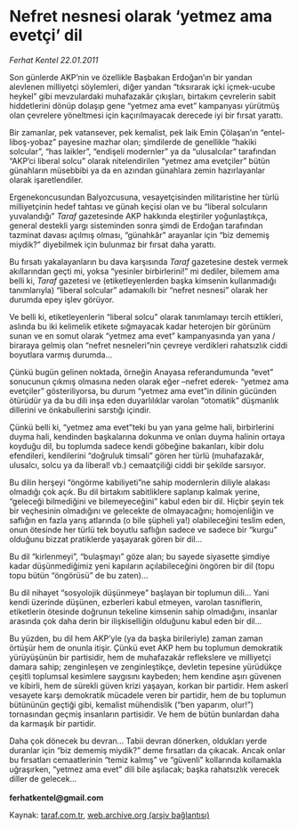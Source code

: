 # Nefret nesnesi olarak ‘yetmez ama evetçi’ dil

*Ferhat Kentel 22.01.2011*

<div class="yazi"><p>Son günlerde AKP’nin ve özellikle Başbakan Erdoğan’ın bir yandan alevlenen milliyetçi söylemleri, diğer yandan “tıksırarak içki içmek-ucube heykel” gibi mevzulardaki muhafazakâr çıkışları, birtakım çevrelerin sabit hiddetlerini dönüp dolaşıp gene “yetmez ama evet” kampanyası yürütmüş olan çevrelere yöneltmesi için kaçırılmayacak derecede iyi bir fırsat yarattı. </p>
<p>Bir zamanlar, pek vatansever, pek kemalist, pek laik Emin Çölaşan’ın “entel-liboş-yobaz” payesine mazhar olan; şimdilerde de genellikle “hakiki solcular”, “has laikler”, “endişeli modernler” ya da “ulusalcılar” tarafından “AKP’ci liberal solcu” olarak nitelendirilen “yetmez ama evetçiler” bütün günahların müsebbibi ya da en azından günahlara zemin hazırlayanlar olarak işaretlendiler.</p>
<p>Ergenekoncusundan Balyozcusuna, vesayetçisinden militaristine her türlü milliyetçinin hedef tahtası ve günah keçisi olan ve bu “liberal solcuların yuvalandığı” <i>Taraf</i> gazetesinde AKP hakkında eleştiriler yoğunlaştıkça, general destekli yargı sisteminden sonra şimdi de Erdoğan tarafından tazminat davası açılmış olması, “günahkâr” arayanlar için “biz dememiş miydik?” diyebilmek için bulunmaz bir fırsat daha yarattı. </p>
<p>Bu fırsatı yakalayanların bu dava karşısında <i>Taraf</i> gazetesine destek vermek akıllarından geçti mi, yoksa “yesinler birbirlerini!” mi dediler, bilemem ama belli ki, <i>Taraf</i> gazetesi ve (etiketleyenlerden başka kimsenin kullanmadığı tanımlarıyla) “liberal solcular” adamakıllı bir “nefret nesnesi” olarak her durumda epey işlev görüyor. </p>
<p>Ve belli ki, etiketleyenlerin “liberal solcu” olarak tanımlamayı tercih ettikleri, aslında bu iki kelimelik etikete sığmayacak kadar heterojen bir görünüm sunan ve en somut olarak “yetmez ama evet” kampanyasında yan yana / biraraya gelmiş olan “nefret nesneleri”nin çevreye verdikleri rahatsızlık ciddi boyutlara varmış durumda...</p>
<p>Çünkü bugün gelinen noktada, örneğin Anayasa referandumunda “evet” sonucunun çıkmış olmasına neden olarak eğer –nefret ederek- “yetmez ama evetçiler” gösteriliyorsa, bu durum “yetmez ama evet”in dilinin gücünden ötürüdür ya da bu dili inşa eden duyarlılıklar varolan “otomatik” düşmanlık dillerini ve önkabullerini sarstığı içindir.</p>
<p>Çünkü belli ki, “yetmez ama evet”teki bu yan yana gelme hali, birbirlerini duyma hali, kendinden başkalarına dokunma ve onları duyma halinin ortaya koyduğu dil, bu toplumda sadece kendi göbeğine bakanları, kibir dolu efendileri, kendilerini “doğruluk timsali” gören her türlü (muhafazakâr, ulusalcı, solcu ya da liberal! vb.) cemaatçiliği ciddi bir şekilde sarsıyor.</p>
<p>Bu dilin herşeyi “öngörme kabiliyeti”ne sahip modernlerin diliyle alakası olmadığı çok açık. Bu dil birtakım sabitliklere saplanıp kalmak yerine, “geleceği bilmediğini ve bilemeyeceğini” kabul eden bir dil. Hiçbir şeyin tek bir veçhesinin olmadığını ve gelecekte de olmayacağını; homojenliğin ve saflığın en fazla yarış atlarında (o bile şüpheli ya!) olabileceğini teslim eden, onun ötesinde her türlü tek boyutlu saflığın sadece ve sadece bir “kurgu” olduğunu bizzat pratiklerde yaşayarak gören bir dil... </p>
<p>Bu dil “kirlenmeyi”, “bulaşmayı” göze alan; bu sayede siyasette şimdiye kadar düşünmediğimiz yeni kapıların açılabileceğini öngören bir dil (topu topu bütün “öngörüsü” de bu zaten)...</p>
<p>Bu dil nihayet “sosyolojik düşünmeye” başlayan bir toplumun dili... Yani kendi üzerinde düşünen, ezberleri kabul etmeyen, varolan tasniflerin, etiketlerin ötesinde doğrunun tekeline kimsenin sahip olmadığını, insanlar arasında çok daha derin bir ilişkiselliğin olduğunu kabul eden bir dil...</p>
<p>Bu yüzden, bu dil hem AKP’yle (ya da başka birileriyle) zaman zaman örtüşür hem de onunla itişir. Çünkü evet AKP hem bu toplumun demokratik yürüyüşünün bir partisidir, hem de muhafazakâr reflekslere ve milliyetçi damara sahip; zenginleşen ve zenginleştikçe, devletin tepesine yürüdükçe çeşitli toplumsal kesimlere saygısını kaybeden; hem kendine aşırı güvenen ve kibirli, hem de sürekli güven krizi yaşayan, korkan bir partidir. Hem askerî vesayete karşı demokratik mücadele veren bir partidir, hem de bu toplumun bütününün geçtiği gibi, kemalist mühendislik (“ben yaparım, olur!”) tornasından geçmiş insanların partisidir. Ve hem de bütün bunlardan daha da karmaşık bir partidir. </p>
<p>Daha çok dönecek bu devran... Tabii devran dönerken, oldukları yerde duranlar için “biz dememiş miydik?” deme fırsatları da çıkacak. Ancak onlar bu fırsatları cemaatlerinin “temiz kalmış” ve “güvenli” kollarında kollamakla uğraşırken, “yetmez ama evet” dili bile aşılacak; başka rahatsızlık verecek diller de gelecek...<br/><br/><b>ferhatkentel@gmail.com</b></p>
</div>

Kaynak: [taraf.com.tr](http://www.taraf.com.tr/ferhat-kentel/makale-nefret-nesnesi-olarak-yetmez-ama-evetci-dil.htm), [web.archive.org (arşiv bağlantısı)](http://web.archive.org/web/20130913135220/http://www.taraf.com.tr/ferhat-kentel/makale-nefret-nesnesi-olarak-yetmez-ama-evetci-dil.htm)
